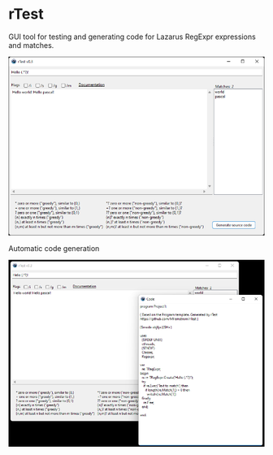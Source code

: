 # rTest
GUI tool for testing and generating code for Lazarus RegExpr expressions and matches.

<img src="screenshot026.png" />

Automatic code generation

<img src="screenshot027.png" />
